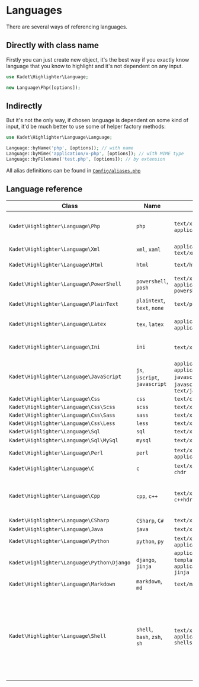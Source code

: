 <!-- icon: code -->
# Languages
There are several ways of referencing languages.

## Directly with class name 
Firstly you can just create new object, it's the best way if you exactly
know language that you know to highlight and it's not dependent on any input.
```php
use Kadet\Highlighter\Language;

new Language\Php([options]); 
```

## Indirectly
But it's not the only way, if chosen language is dependent on some 
kind of input, it'd be much better to use some of helper factory methods:

```php
use Kadet\Highlighter\Language\Language;

Language::byName('php', [options]); // with name
Language::byMime('application/x-php', [options]); // with MIME type
Language::byFilename('test.php', [options]); // by extension
```

All alias definitions can be found in [`Config/aliases.php`](../Config/aliases.php)

## Language reference

<!-- aliasbegin -->
Class | Name | MIME | Extension
------|------|------|----------
`Kadet\Highlighter\Language\Php` | `php` | `text/x-php`, `application/x-php` | `*.php`, `*.phtml`, `*.inc`, `*.php?`
`Kadet\Highlighter\Language\Xml` | `xml`, `xaml` | `application/xml`, `text/xml` | `*.xml`, `*.xaml`
`Kadet\Highlighter\Language\Html` | `html` | `text/html` | `*.html`, `*.htm`
`Kadet\Highlighter\Language\PowerShell` | `powershell`, `posh` | `text/x-powershell`, `application/x-powershell` | `*.ps1`, `*.psm1`, `*.psd1`
`Kadet\Highlighter\Language\PlainText` | `plaintext`, `text`, `none` | `text/plain` | none
`Kadet\Highlighter\Language\Latex` | `tex`, `latex` | `application/x-tex`, `application/x-latex` | `*.tex`, `*.aux`, `*.toc`
`Kadet\Highlighter\Language\Ini` | `ini` | `text/x-ini`, `text/inf` | `*.ini`, `*.cfg`, `*.inf`
`Kadet\Highlighter\Language\JavaScript` | `js`, `jscript`, `javascript` | `application/javascript`, `application/x-javascript`, `text/x-javascript`, `text/javascript` | `*.js`, `*.jsx`
`Kadet\Highlighter\Language\Css` | `css` | `text/css` | `*.css`
`Kadet\Highlighter\Language\Css\Scss` | `scss` | `text/x-scss` | `*.scss`
`Kadet\Highlighter\Language\Css\Sass` | `sass` | `text/x-sass` | `*.sass`
`Kadet\Highlighter\Language\Css\Less` | `less` | `text/x-less` | `*.less`
`Kadet\Highlighter\Language\Sql` | `sql` | `text/x-sql` | `*.sql`
`Kadet\Highlighter\Language\Sql\MySql` | `mysql` | `text/x-mysql` | none
`Kadet\Highlighter\Language\Perl` | `perl` | `text/x-perl`, `application/x-perl` | `*.pl`, `*.pm`, `*.t`
`Kadet\Highlighter\Language\C` | `c` | `text/x-csrc`, `text/x-chdr` | `*.c`, `*.h`, `*.idc`
`Kadet\Highlighter\Language\Cpp` | `cpp`, `c++` | `text/x-c++src`, `text/x-c++hdr` | `*.cpp`, `*.hpp`, `*.hxx`, `*.cxx`, `*.cc`, `*.hh`
`Kadet\Highlighter\Language\CSharp` | `CSharp`, `C#` | `text/x-csharp` | `*.cs`
`Kadet\Highlighter\Language\Java` | `java` | `text/x-java` | `*.java`
`Kadet\Highlighter\Language\Python` | `python`, `py` | `text/x-python`, `application/x-python` | `*.py`
`Kadet\Highlighter\Language\Python\Django` | `django`, `jinja` | `application/x-django-templating`, `application/x-django-jinja` | none
`Kadet\Highlighter\Language\Markdown` | `markdown`, `md` | `text/markdown` | `*.markdown`, `*.md`
`Kadet\Highlighter\Language\Shell` | `shell`, `bash`, `zsh`, `sh` | `text/x-shellscript`, `application/x-shellscript` | `*.sh`, `*.zsh`, `*.bash`, `*.ebuild`, `*.eclass`, `*.exheres-0`, `*.exlib`, `.bashrc`, `bashrc`, `.bash_*`, `bash_*`, `PKGBUILD`
<!-- aliasend -->
